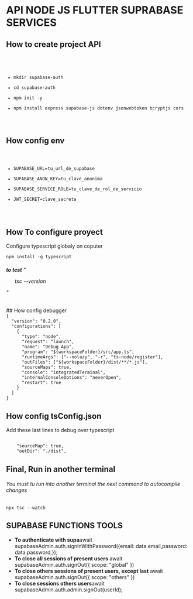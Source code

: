 # API NODE JS FLUTTER SUPRABASE SERVICES

## How to create project API

<code>

<ul>
<li>mkdir supabase-auth</li>
<li>cd supabase-auth</li>
<li>npm init -y</li>
<li>npm install express supabase-js dotenv jsonwebtoken bcryptjs cors</li>
</ul>
</code>

## How config env

<code>
<ul>
<li>SUPABASE_URL=tu_url_de_supabase</li>
<li>SUPABASE_ANON_KEY=tu_clave_anonima</li>
<li>SUPABASE_SERVICE_ROLE=tu_clave_de_rol_de_servicio</li>
<li>JWT_SECRET=clave_secreta</li>
</ul>
</code>

## How To configure proyect
<p>Configure typescript globaly on coputer</p>
<code>npm install -g typescript</code>
<h6><strong>to test</strong> "<ul>tsc --version</ul>"</h6>
## How config debugger
<code>
{
  "version": "0.2.0",
  "configurations": [
    {
      "type": "node",
      "request": "launch",
      "name": "Debug App",
      "program": "${workspaceFolder}/src/app.ts",
      "runtimeArgs": ["--nolazy", "-r", "ts-node/register"],
      "outFiles": ["${workspaceFolder}/dist/**/*.js"],
      "sourceMaps": true,
      "console": "integratedTerminal",
      "internalConsoleOptions": "neverOpen",
      "restart": true
    }
  ]
}
</code>

## How config tsConfig.json

<p>Add these last lines to debug over typescript</p>
<code>
    "sourceMap": true,
    "outDir": "./dist", 
</code>

## Final, Run in another terminal

<h6>You must tu run into another terminal the next command to autocompile changes</h6>
<code>npx tsc --watch</code>


## SUPABASE FUNCTIONS TOOLS

<ul>
  <li><strong>To authenticate with supa</strong>await supabaseAdmin.auth.signInWithPassword({email: data.email,password: data.password,});</li>
  <li><strong>To close all sessions of present users</strong> await supabaseAdmin.auth.signOut({ scope: "global" })</li>
  <li><strong>To close others sessions of present users, except last</strong> await supabaseAdmin.auth.signOut({ scope: "others" })</li>
  <li><strong>To close sessions others users</strong>await supabaseAdmin.auth.admin.signOut(userId);</li>
</ul>